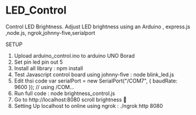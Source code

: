 # LED_Control
Control LED Brightness. Adjust LED brightness using an Arduino , express.js ,node.js, ngrok,johnny-five,serialport

SETUP
1. Upload arduino_control.ino to arduino UNO Borad
2. Set pin led pin out 5
3. Install all library : npm install
4. Test Javascript control board using johnny-five : node blink_led.js
5. Edit thsi code var serialPort = new SerialPort("/COM7", { baudRate: 9600 }); // using /COM...
6. Run full code : node brightness_control.js
7. Go to  http://localhost:8080 scroll brightness 🔆  
8. Setting Up localhost to online using ngrok : ./ngrok http 8080
